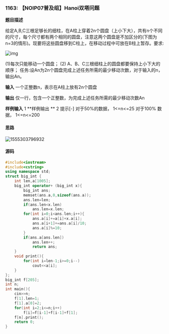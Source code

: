 ### 1163: 【NOIP07普及组】Hanoi双塔问题

**题目描述**

给定A,B,C三根足够长的细柱，在A柱上穿着2n个圆盘（上小下大），共有n个不同的尺寸，每个尺寸都有两个相同的圆盘，注意这两个圆盘是不加区分的(下图为n=3的情形)。现要将这些圆盘移到C柱上，在移动过程中可放在B柱上暂存。要求:

![img](http://oj.jzxx.net/upload/1163.jpg)

 (1)每次只能移动一个圆盘； (2) A、B、C三根细柱上的圆盘都要保持上小下大的顺序； 任务:设An为2n个圆盘完成上述任务所需的最少移动次数，对于输入的n，输出An。

**输入**
一个正整数n，表示在A柱上放有2n个圆盘

**输出**
仅一行，包含一个正整数，为完成上述任务所需的最少移动次数An

**样例输入**
1
**样例输出 **
2
提示[-]
对于50%的数据， 1<=n<=25 对于100% 数据， 1<=n<=200

#### 思路

![1555303796932](C:\Users\lenovo\AppData\Roaming\Typora\typora-user-images\1555303796932.png)

#### 源码

```c++
#include<iostream> 
#include<cstring> 
using namespace std; 
struct big_int { 
	int len,a[1005]; 
	big_int operator+ (big_int x){ 
		big_int ans; 
		memset(ans.a,0,sizeof(ans.a)); 
		ans.len=len; 
		if(ans.len<x.len) 
			ans.len=x.len; 
		for(int i=0;i<ans.len;i++){ 
			ans.a[i]+=a[i]+x.a[i]; 
			ans.a[i+1]+=ans.a[i]/10; 
			ans.a[i]%=10; 
		} 
		if(ans.a[ans.len]) 
			ans.len++; 
			return ans; 
	} 
	void print(){ 
		for(int i=len-1;i>=0;i--) 
			cout<<a[i]; 
	} 
}; 
big_int f[205]; 
int n; 
int main(){ 
	cin>>n; 
	f[1].len=1; 
	f[1].a[0]=2; 
	for(int i=2;i<=n;i++) 
		f[i]=f[i-1]+f[i-1]+f[1]; 
	f[n].print(); 
	return 0; 
}
```


